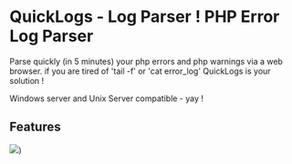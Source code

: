 # QuickLogs - Log Parser !  PHP Error Log Parser

Parse quickly (in 5 minutes) your php errors and php warnings via a web browser.
if you are tired of 'tail -f' or 'cat error_log' QuickLogs is your solution !

Windows server and Unix Server compatible - yay !

## Features
![](https://david.raleche.com/wp-content/uploads/2021/03/Screen-Shot-2021-03-23-at-11.44.19-AM-1024x580.png))
